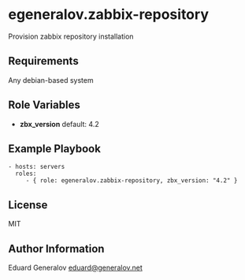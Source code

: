 egeneralov.zabbix-repository
============================

Provision zabbix repository installation

Requirements
------------

Any debian-based system

Role Variables
--------------

- **zbx_version** default: 4.2

Example Playbook
----------------

    - hosts: servers
      roles:
         - { role: egeneralov.zabbix-repository, zbx_version: "4.2" }

License
-------

MIT

Author Information
------------------

Eduard Generalov <eduard@generalov.net>
